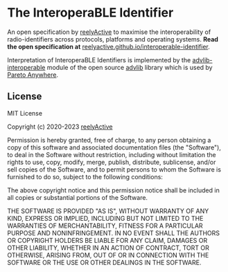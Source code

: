 The InteroperaBLE Identifier
============================

An open specification by [reelyActive](https://www.reelyactive.com) to maximise the interoperability of radio-identifiers across protocols, platforms and operating systems.  __Read the open specification at__ [reelyactive.github.io/interoperable-identifier](https://reelyactive.github.io/interoperable-identifier/).

Interpretation of InteroperaBLE Identifiers is implemented by the [advlib-interoperable](https://github.com/reelyactive/advlib-interoperable) module of the open source [advlib](https://github.com/reelyactive/advlib) library which is used by [Pareto Anywhere](https://www.reelyactive.com/pareto/anywhere/).


License
-------

MIT License

Copyright (c) 2020-2023 [reelyActive](https://www.reelyactive.com)

Permission is hereby granted, free of charge, to any person obtaining a copy of this software and associated documentation files (the "Software"), to deal in the Software without restriction, including without limitation the rights to use, copy, modify, merge, publish, distribute, sublicense, and/or sell copies of the Software, and to permit persons to whom the Software is furnished to do so, subject to the following conditions:

The above copyright notice and this permission notice shall be included in all copies or substantial portions of the Software.

THE SOFTWARE IS PROVIDED "AS IS", WITHOUT WARRANTY OF ANY KIND, EXPRESS OR
IMPLIED, INCLUDING BUT NOT LIMITED TO THE WARRANTIES OF MERCHANTABILITY,
FITNESS FOR A PARTICULAR PURPOSE AND NONINFRINGEMENT. IN NO EVENT SHALL THE
AUTHORS OR COPYRIGHT HOLDERS BE LIABLE FOR ANY CLAIM, DAMAGES OR OTHER
LIABILITY, WHETHER IN AN ACTION OF CONTRACT, TORT OR OTHERWISE, ARISING FROM,
OUT OF OR IN CONNECTION WITH THE SOFTWARE OR THE USE OR OTHER DEALINGS IN
THE SOFTWARE.